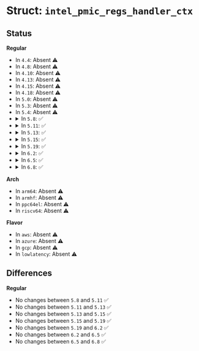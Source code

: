 # Struct: <code>intel_pmic_regs_handler_ctx</code>

## Status
<b>Regular</b>
<ul>
<li>
In <code>4.4</code>: Absent ⚠️
</li>
<li>
In <code>4.8</code>: Absent ⚠️
</li>
<li>
In <code>4.10</code>: Absent ⚠️
</li>
<li>
In <code>4.13</code>: Absent ⚠️
</li>
<li>
In <code>4.15</code>: Absent ⚠️
</li>
<li>
In <code>4.18</code>: Absent ⚠️
</li>
<li>
In <code>5.0</code>: Absent ⚠️
</li>
<li>
In <code>5.3</code>: Absent ⚠️
</li>
<li>
In <code>5.4</code>: Absent ⚠️
</li>
<li>
<details>
<summary>In <code>5.8</code>: ✅</summary>

```c
struct intel_pmic_regs_handler_ctx {
    unsigned int val;
    u16 addr;
};
```
</details>
</li>
<li>
<details>
<summary>In <code>5.11</code>: ✅</summary>

```c
struct intel_pmic_regs_handler_ctx {
    unsigned int val;
    u16 addr;
};
```
</details>
</li>
<li>
<details>
<summary>In <code>5.13</code>: ✅</summary>

```c
struct intel_pmic_regs_handler_ctx {
    unsigned int val;
    u16 addr;
};
```
</details>
</li>
<li>
<details>
<summary>In <code>5.15</code>: ✅</summary>

```c
struct intel_pmic_regs_handler_ctx {
    unsigned int val;
    u16 addr;
};
```
</details>
</li>
<li>
<details>
<summary>In <code>5.19</code>: ✅</summary>

```c
struct intel_pmic_regs_handler_ctx {
    unsigned int val;
    u16 addr;
};
```
</details>
</li>
<li>
<details>
<summary>In <code>6.2</code>: ✅</summary>

```c
struct intel_pmic_regs_handler_ctx {
    unsigned int val;
    u16 addr;
};
```
</details>
</li>
<li>
<details>
<summary>In <code>6.5</code>: ✅</summary>

```c
struct intel_pmic_regs_handler_ctx {
    unsigned int val;
    u16 addr;
};
```
</details>
</li>
<li>
<details>
<summary>In <code>6.8</code>: ✅</summary>

```c
struct intel_pmic_regs_handler_ctx {
    unsigned int val;
    u16 addr;
};
```
</details>
</li>
</ul>
<b>Arch</b>
<ul>
<li>
In <code>arm64</code>: Absent ⚠️
</li>
<li>
In <code>armhf</code>: Absent ⚠️
</li>
<li>
In <code>ppc64el</code>: Absent ⚠️
</li>
<li>
In <code>riscv64</code>: Absent ⚠️
</li>
</ul>
<b>Flavor</b>
<ul>
<li>
In <code>aws</code>: Absent ⚠️
</li>
<li>
In <code>azure</code>: Absent ⚠️
</li>
<li>
In <code>gcp</code>: Absent ⚠️
</li>
<li>
In <code>lowlatency</code>: Absent ⚠️
</li>
</ul>

## Differences
<b>Regular</b>
<ul>
<li>
No changes between <code>5.8</code> and <code>5.11</code> ✅
</li>
<li>
No changes between <code>5.11</code> and <code>5.13</code> ✅
</li>
<li>
No changes between <code>5.13</code> and <code>5.15</code> ✅
</li>
<li>
No changes between <code>5.15</code> and <code>5.19</code> ✅
</li>
<li>
No changes between <code>5.19</code> and <code>6.2</code> ✅
</li>
<li>
No changes between <code>6.2</code> and <code>6.5</code> ✅
</li>
<li>
No changes between <code>6.5</code> and <code>6.8</code> ✅
</li>
</ul>
